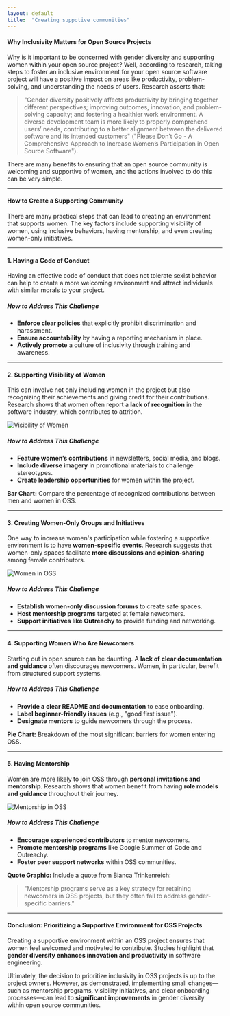 ```yaml
---
layout: default
title:  "Creating suppotive communities"
---
```


#### Why Inclusivity Matters for Open Source Projects

Why is it important to be concerned with gender diversity and supporting women within your open source project? Well, according to research, taking steps to foster an inclusive environment for your open source software project will have a positive impact on areas like productivity, problem-solving, and understanding the needs of users. Research asserts that:

> "Gender diversity positively affects productivity by bringing together different perspectives; improving outcomes, innovation, and problem-solving capacity; and fostering a healthier work environment. A diverse development team is more likely to properly comprehend users’ needs, contributing to a better alignment between the delivered software and its intended customers" ("Please Don’t Go - A Comprehensive Approach to Increase Women’s Participation in Open Source Software").

There are many benefits to ensuring that an open source community is welcoming and supportive of women, and the actions involved to do this can be very simple.

---

#### How to Create a Supporting Community

There are many practical steps that can lead to creating an environment that supports women. The key factors include supporting visibility of women, using inclusive behaviors, having mentorship, and even creating women-only initiatives.

---

#### 1. Having a Code of Conduct

Having an effective code of conduct that does not tolerate sexist behavior can help to create a more welcoming environment and attract individuals with similar morals to your project.

##### How to Address This Challenge
- **Enforce clear policies** that explicitly prohibit discrimination and harassment.
- **Ensure accountability** by having a reporting mechanism in place.
- **Actively promote** a culture of inclusivity through training and awareness.

---

#### 2. Supporting Visibility of Women

This can involve not only including women in the project but also recognizing their achievements and giving credit for their contributions. Research shows that women often report a **lack of recognition** in the software industry, which contributes to attrition.

![Visibility of Women](https://example.com/visibility.jpg)

##### How to Address This Challenge
- **Feature women’s contributions** in newsletters, social media, and blogs.
- **Include diverse imagery** in promotional materials to challenge stereotypes.
- **Create leadership opportunities** for women within the project.

**Bar Chart:** Compare the percentage of recognized contributions between men and women in OSS.

---

#### 3. Creating Women-Only Groups and Initiatives

One way to increase women's participation while fostering a supportive environment is to have **women-specific events**. Research suggests that women-only spaces facilitate **more discussions and opinion-sharing** among female contributors.

![Women in OSS](https://example.com/women-oss.jpg)

##### How to Address This Challenge
- **Establish women-only discussion forums** to create safe spaces.
- **Host mentorship programs** targeted at female newcomers.
- **Support initiatives like Outreachy** to provide funding and networking.

---

#### 4. Supporting Women Who Are Newcomers

Starting out in open source can be daunting. A **lack of clear documentation and guidance** often discourages newcomers. Women, in particular, benefit from structured support systems.

##### How to Address This Challenge
- **Provide a clear README and documentation** to ease onboarding.
- **Label beginner-friendly issues** (e.g., "good first issue").
- **Designate mentors** to guide newcomers through the process.

**Pie Chart:** Breakdown of the most significant barriers for women entering OSS.

---

#### 5. Having Mentorship

Women are more likely to join OSS through **personal invitations and mentorship**. Research shows that women benefit from having **role models and guidance** throughout their journey.

![Mentorship in OSS](https://example.com/mentorship.jpg)

##### How to Address This Challenge
- **Encourage experienced contributors** to mentor newcomers.
- **Promote mentorship programs** like Google Summer of Code and Outreachy.
- **Foster peer support networks** within OSS communities.

**Quote Graphic:** Include a quote from Bianca Trinkenreich:
> "Mentorship programs serve as a key strategy for retaining newcomers in OSS projects, but they often fail to address gender-specific barriers."

---

#### Conclusion: Prioritizing a Supportive Environment for OSS Projects

Creating a supportive environment within an OSS project ensures that women feel welcomed and motivated to contribute. Studies highlight that **gender diversity enhances innovation and productivity** in software engineering.

Ultimately, the decision to prioritize inclusivity in OSS projects is up to the project owners. However, as demonstrated, implementing small changes—such as mentorship programs, visibility initiatives, and clear onboarding processes—can lead to **significant improvements** in gender diversity within open source communities.

